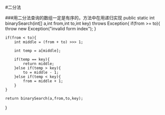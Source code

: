 ﻿#二分法

###用二分法查询的数组一定是有序的，方法中在用递归实现
public static int binarySearch(int[] a,int from,int to,int key) throws Exception{
	if(from >= to){
		throw new Exception("invalid form index");
	}

	if(from < to){
		int middle = (from + to) >>> 1;
		
		int temp = a[middle];
		
		if(temp == key){
			return middle;
		}else if(temp > key){
			to = middle - 1;
		}else if(temp < key){
			from = middle + 1;
		}
	}

	return binarySearch(a,from,to,key);
}